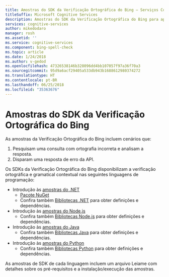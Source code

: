 ```yaml
---
title: Amostras do SDK da Verificação Ortográfica do Bing – Serviços Cognitivos do Azure | Microsoft Docs
titleSuffix: Microsoft Cognitive Services
description: Amostras do SDK da Verificação Ortográfica do Bing para aplicativos que fazem a verificação ortográfica e gramatical contextual.
services: cognitive-services
author: mikedodaro
manager: rosh
ms.assetid: ''
ms.service: cognitive-services
ms.component: bing-spell-check
ms.topic: article
ms.date: 1/24/2018
ms.author: v-gedod
ms.openlocfilehash: 47326538146b328096dd4bb107057f97a36f70a3
ms.sourcegitcommit: 95d9a6acf29405a533db943b1688612980374272
ms.translationtype: HT
ms.contentlocale: pt-BR
ms.lasthandoff: 06/25/2018
ms.locfileid: "35363676"
---
```

# <a name="bing-spell-check-sdk-samples"></a>Amostras do SDK da Verificação Ortográfica do Bing
As amostras da Verificação Ortográfica do Bing incluem cenários que:
1. Pesquisam uma consulta com ortografia incorreta e analisam a resposta.
2. Disparam uma resposta de erro da API.

Os SDKs da Verificação Ortográfica do Bing disponibilizam a verificação ortográfica e gramatical contextual nas seguintes linguagens de programação:
* Introdução às [amostras do .NET](https://github.com/Azure-Samples/cognitive-services-dotnet-sdk-samples/tree/master/BingSearchv7) 
    * [Pacote NuGet](https://www.nuget.org/packages/Microsoft.Azure.CognitiveServices.SpellCheck/1.2.0)
    * Confira também [Bibliotecas .NET](https://github.com/Azure/azure-sdk-for-net/tree/psSdkJson6/src/SDKs/CognitiveServices/dataPlane/Language/SpellCheck) para obter definições e dependências.
* Introdução às [amostras do Node.js](https://github.com/Azure-Samples/cognitive-services-node-sdk-samples) 
    * Confira também [Bibliotecas Node.js](https://github.com/Azure/azure-sdk-for-node/tree/master/lib/services/spellCheck) para obter definições e dependências.
* Introdução às [amostras do Java](https://github.com/Azure-Samples/cognitive-services-java-sdk-samples) 
    * Confira também [Bibliotecas Java](https://github.com/Azure/azure-sdk-for-java/tree/master/cognitiveservices/azure-spellcheck) para obter definições e dependências.
* Introdução às [amostras do Python](https://github.com/Azure-Samples/cognitive-services-python-sdk-samples) 
    * Confira também [Bibliotecas Python](https://github.com/Azure/azure-sdk-for-python/tree/master/azure-cognitiveservices-language-spellcheck) para obter definições e dependências.

As amostras de SDK de cada linguagem incluem um arquivo Leiame com detalhes sobre os pré-requisitos e a instalação/execução das amostras.